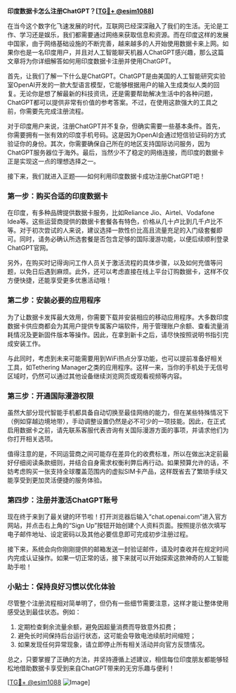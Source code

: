 **印度数据卡怎么注册ChatGPT？[[TG💪+ @esim1088](https://t.me/s/esim1088)]**

在当今这个数字化飞速发展的时代，互联网已经深深融入了我们的生活。无论是工作、学习还是娱乐，我们都需要通过网络来获取信息和资源。而在印度这样的发展中国家，由于网络基础设施的不断完善，越来越多的人开始使用数据卡来上网。如果你也是一名印度用户，并且对人工智能聊天机器人ChatGPT感兴趣，那么这篇文章将为你详细解答如何用印度数据卡注册并使用ChatGPT。

首先，让我们了解一下什么是ChatGPT。ChatGPT是由美国的人工智能研究实验室OpenAI开发的一款大型语言模型，它能够根据用户的输入生成类似人类的回复。无论你是想了解最新的科技资讯，还是需要帮助解决生活中的各种问题，ChatGPT都可以提供非常有价值的参考答案。不过，在使用这款强大的工具之前，你需要先完成注册流程。

对于印度用户来说，注册ChatGPT并不复杂，但确实需要一些基本条件。首先，你需要拥有一张有效的印度手机号码。这是因为OpenAI会通过短信验证码的方式验证你的身份。其次，你需要确保自己所在的地区支持国际访问服务，因为ChatGPT服务器位于海外。最后，当然少不了稳定的网络连接，而印度的数据卡正是实现这一点的理想选择之一。

接下来，我们就进入正题——如何利用印度数据卡成功注册ChatGPT吧！

### 第一步：购买合适的印度数据卡

在印度，有多种品牌提供数据卡服务，比如Reliance Jio、Airtel、Vodafone Idea等。这些运营商提供的数据卡套餐各有特色，价格从几十卢比到几千卢比不等。对于初次尝试的人来说，建议选择一款性价比高且流量充足的入门级套餐即可。同时，请务必确认所选套餐是否包含足够的国际漫游功能，以便后续顺利登录ChatGPT官网。

另外，在购买时记得询问工作人员关于激活流程的具体步骤，以及如何充值等问题，以免日后遇到麻烦。此外，还可以考虑直接在线上平台订购数据卡，这样不仅方便快捷，还能享受更多优惠活动哦！

### 第二步：安装必要的应用程序

为了让数据卡发挥最大效用，你需要下载并安装相应的移动应用程序。大多数印度数据卡供应商都会为其用户提供专属客户端软件，用于管理账户余额、查看流量消耗情况及更新固件版本等操作。因此，在拿到新卡之后，请尽快按照说明书指引完成安装工作。

与此同时，考虑到未来可能需要用到WiFi热点分享功能，也可以提前准备好相关工具，如Tethering Manager之类的应用程序。这样一来，当你的手机处于无信号区域时，仍然可以通过其他设备继续浏览网页或观看视频等内容。

### 第三步：开通国际漫游权限

虽然大部分现代智能手机都具备自动切换至最佳网络的能力，但在某些特殊情况下（例如穿越边境地带），手动调整设置仍然是必不可少的一项技能。因此，在正式启用数据卡之前，请先联系客服代表咨询有关国际漫游方面的事项，并请求他们为你打开相关选项。

值得注意的是，不同运营商之间可能存在差异化的收费标准，所以在做出决定前最好仔细阅读条款细则，并结合自身需求权衡利弊后再行动。如果预算允许的话，不妨考虑购买一张支持全球覆盖范围内的虚拟SIM卡产品，这样既省去了繁琐手续又能享受到更加灵活便捷的服务体验。

### 第四步：注册并激活ChatGPT账号

现在终于来到了最关键的环节啦！打开浏览器后输入“chat.openai.com”进入官方网站，并点击右上角的“Sign Up”按钮开始创建个人资料页面。按照提示依次填写电子邮件地址、设定密码以及其他必要信息即可完成初步注册过程。

接下来，系统会向你刚刚提供的邮箱发送一封验证邮件，请及时查收并在规定时间内完成认证操作。如果一切正常的话，接下来就可以开始探索这款神奇的人工智能助手啦！

### 小贴士：保持良好习惯以优化体验

尽管整个注册流程相对简单明了，但仍有一些细节需要注意，这样才能让整体使用感受达到最佳状态。例如：

1. 定期检查剩余流量余额，避免因超量消费而导致意外扣费；
2. 避免长时间保持后台运行状态，这可能会导致电池续航时间缩短；
3. 如果发现任何异常现象，请立即停止所有相关活动并向官方反馈情况。

总之，只要掌握了正确的方法，并坚持遵循上述建议，相信每位印度朋友都能够轻松地借助数据卡享受到来自ChatGPT带来的无穷乐趣与便利！

[[TG💪+ @esim1088](https://t.me/s/esim1088) ![Image](https://i.postimg.cc/4NQfJmqS/Snipaste-2025-05-13-00-14-12.png)]